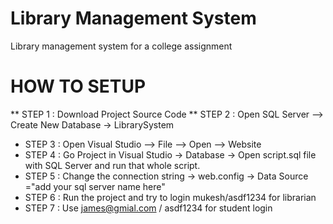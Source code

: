 # Library Management System
Library management system for a college assignment



# HOW TO SETUP
** STEP 1 : Download Project Source Code
** STEP 2 : Open SQL Server –> Create New Database -> LibrarySystem
* STEP 3 : Open Visual Studio –> File –> Open –> Website
* STEP 4 : Go Project in Visual Studio -> Database -> Open script.sql file with SQL Server and run that whole script.
* STEP 5 : Change the connection string -> web.config -> Data Source ="add your sql server name here"
* STEP 6 : Run the project and try to login mukesh/asdf1234 for librarian
* STEP 7 : Use james@gmial.com / asdf1234 for student login
